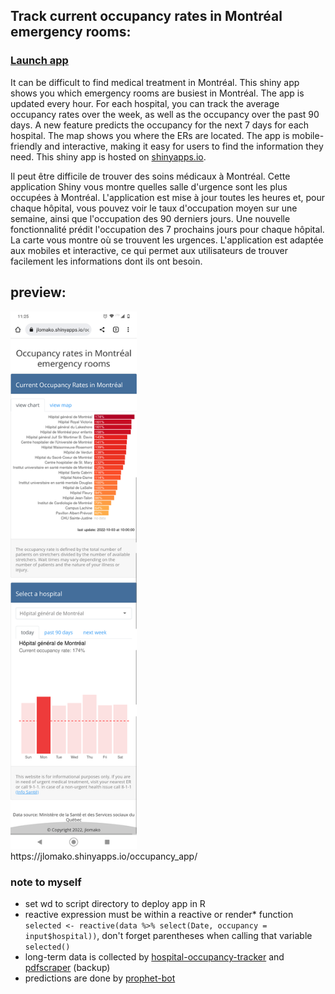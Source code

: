 ## Track current occupancy rates in Montréal emergency rooms: 
### <a href="https://jlomako.shinyapps.io/occupancy_app/">Launch app</a>

It can be difficult to find medical treatment in Montréal. This shiny app shows you which emergency rooms are busiest in Montréal. 
The app is updated every hour. For each hospital, you can track the average occupancy rates over the week, as well as the occupancy over the past 90 days. A new feature predicts the occupancy for the next 7 days for each hospital. The map shows you where the ERs are located.
The app is mobile-friendly and interactive, making it easy for users to find the information they need.
This shiny app is hosted on <a href="https://jlomako.shinyapps.io/occupancy_app/">shinyapps.io</a>.

Il peut être difficile de trouver des soins médicaux à Montréal. Cette application Shiny vous montre quelles salle d'urgence sont les plus occupées à Montréal. L'application est mise à jour toutes les heures et, pour chaque hôpital, vous pouvez voir le taux d'occupation moyen sur une semaine, ainsi que l'occupation des 90 derniers jours. Une nouvelle fonctionnalité prédit l'occupation des 7 prochains jours pour chaque hôpital. La carte vous montre où se trouvent les urgences. L'application est adaptée aux mobiles et interactive, ce qui permet aux utilisateurs de trouver facilement les informations dont ils ont besoin. 

## preview:
<img src="Screenshot_20221003-112537.png" alt="screenshot" width=40%>
<br>
https://jlomako.shinyapps.io/occupancy_app/

### note to myself
* set wd to script directory to deploy app in R
* reactive expression must be within a reactive or render* function <code>selected <- reactive(data %>% select(Date, occupancy = input$hospital))</code>, don't forget parentheses when calling that variable <code>selected()</code>
* long-term data is collected by <a href="https://github.com/jlomako/hospital-occupancy-tracker">hospital-occupancy-tracker</a> and <a href="https://github.com/jlomako/pdfscraper">pdfscraper</a> (backup)
* predictions are done by <a href="https://github.com/jlomako/prophet-bot">prophet-bot</a>

